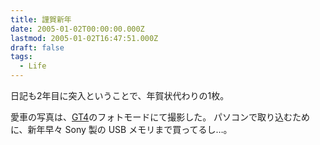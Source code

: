 ```yaml
---
title: 謹賀新年
date: 2005-01-02T00:00:00.000Z
lastmod: 2005-01-02T16:47:51.000Z
draft: false
tags:
  - Life
---
```


日記も2年目に突入ということで、年賀状代わりの1枚。

愛車の写真は、[GT4](http://www.playstation.jp/scej/title/gt4/)のフォトモードにて撮影した。 パソコンで取り込むために、新年早々 Sony 製の USB メモリまで買ってるし…。
